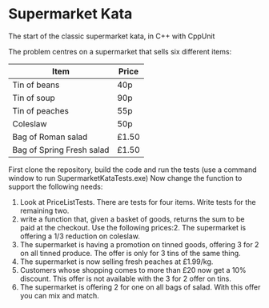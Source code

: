 # Supermarket Kata
The start of the classic supermarket kata, in C++ with CppUnit

The problem centres on a supermarket that sells six different items:

Item | Price
-----------|---------
Tin of beans | 40p
Tin of soup	| 90p
Tin of peaches | 55p
Coleslaw | 50p
Bag of Roman salad | £1.50
Bag of Spring Fresh salad | £1.50

First clone the repository, build the code and run the tests (use a command window to run SupermarketKataTests.exe)
Now change the function to support the following needs:

1. Look at PriceListTests. There are tests for four items. Write tests for the remaining two. 
2. write a function that, given a basket of goods, returns the sum to be paid at the checkout.
Use the following prices:2.	The supermarket is offering a 1/3 reduction on coleslaw. 
3.	The supermarket is having a promotion on tinned goods, offering 3 for 2 on all tinned produce. The offer is only for 3 tins of the same thing. 
4.	The supermarket is now selling fresh peaches at £1.99/kg.
5.	Customers whose shopping comes to more than £20 now get a 10% discount. This offer is not available with the 3 for 2 offer on tins.
6.	The supermarket is offering 2 for one on all bags of salad. With this offer you can mix and match. 
